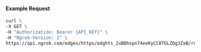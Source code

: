 <!-- Code generated for API Clients. DO NOT EDIT. -->

#### Example Request

```bash
curl \
-X GET \
-H "Authorization: Bearer {API_KEY}" \
-H "Ngrok-Version: 2" \
https://api.ngrok.com/edges/https/edghts_2uBDhspn74eeKyCC8TGLZQg3ZaB/routes/edghtsrt_2uBDhmc2SjeObpAU19aDEn5HP2H/circuit_breaker
```
